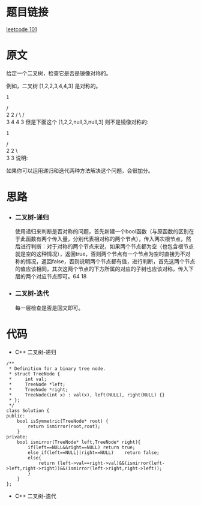 # 题目链接
[leetcode 101](https://leetcode-cn.com/problems/symmetric-tree/)

# 原文
给定一个二叉树，检查它是否是镜像对称的。

例如，二叉树 [1,2,2,3,4,4,3] 是对称的。

    1
   / \
  2   2
 / \ / \
3  4 4  3
但是下面这个 [1,2,2,null,3,null,3] 则不是镜像对称的:

    1
   / \
  2   2
   \   \
   3    3
说明:

如果你可以运用递归和迭代两种方法解决这个问题，会很加分。

# 思路
- ### **二叉树-递归**
  使用递归来判断是否对称的问题，首先新建一个bool函数（与原函数的区别在于此函数有两个传入量，分别代表相对称的两个节点），传入两次根节点，然后进行判断：对于对称的两个节点来说，如果两个节点都为空（也包含根节点就是空的这种情况），返回true，否则两个节点有一个节点为空时直接为不对称的情况，返回false，否则说明两个节点都有值，进行判断，首先这两个节点的值应该相同，其次这两个节点的下方所属的对应的子树也应该对称，传入下层的两个对应节点即可。64 18
- ### **二叉树-迭代**
  每一层检查是否是回文即可。

# 代码
- C++ 二叉树-递归
```
/**
 * Definition for a binary tree node.
 * struct TreeNode {
 *     int val;
 *     TreeNode *left;
 *     TreeNode *right;
 *     TreeNode(int x) : val(x), left(NULL), right(NULL) {}
 * };
 */
class Solution {
public:
    bool isSymmetric(TreeNode* root) {
        return ismirror(root,root);
    }
private:
    bool ismirror(TreeNode* left,TreeNode* right){
        if(left==NULL&&right==NULL) return true;
        else if(left==NULL||right==NULL)    return false;
        else{
            return (left->val==right->val)&&(ismirror(left->left,right->right))&&(ismirror(left->right,right->left));
        }
    }
};
```
- C++ 二叉树-迭代
```

```